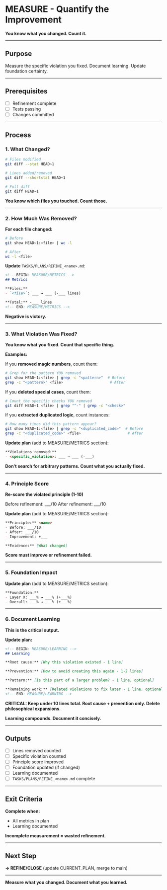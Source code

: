 # MEASURE - Quantify the Improvement

**You know what you changed. Count it.**

---

## Purpose

Measure the specific violation you fixed. Document learning. Update foundation certainty.

---

## Prerequisites

- [ ] Refinement complete
- [ ] Tests passing
- [ ] Changes committed

---

## Process

### 1. What Changed?

```bash
# Files modified
git diff --stat HEAD~1

# Lines added/removed
git diff --shortstat HEAD~1

# Full diff
git diff HEAD~1
```

**You know which files you touched. Count those.**

---

### 2. How Much Was Removed?

**For each file changed:**

```bash
# Before
git show HEAD~1:<file> | wc -l

# After
wc -l <file>
```

**Update** `TASKS/PLANS/REFINE_<name>.md`:
```markdown
<!-- BEGIN: MEASURE/METRICS -->
## Metrics

**Files:**
- `<file>`: ___ → ___ (-___ lines)

**Total:** -___ lines
<!-- END: MEASURE/METRICS -->
```

**Negative is victory.**

---

### 3. What Violation Was Fixed?

**You know what you fixed. Count that specific thing.**

**Examples:**

If you **removed magic numbers**, count them:
```bash
# Grep for the pattern YOU removed
git show HEAD~1:<file> | grep -c "<pattern>"  # Before
grep -c "<pattern>" <file>                     # After
```

If you **deleted special cases**, count them:
```bash
# Count the specific checks YOU removed
git diff HEAD~1 <file> | grep "^-" | grep -c "<check>"
```

If you **extracted duplicated logic**, count instances:
```bash
# How many times did this pattern appear?
git show HEAD~1:<file> | grep -c "<duplicated_code>"  # Before
grep -c "<duplicated_code>" <file>                     # After
```

**Update plan** (add to MEASURE/METRICS section):
```markdown
**Violations removed:**
- <specific_violation>: ___ → ___ (-___)
```

**Don't search for arbitrary patterns. Count what you actually fixed.**

---

### 4. Principle Score

**Re-score the violated principle (1-10)**

Before refinement: ___/10
After refinement: ___/10

**Update plan** (add to MEASURE/METRICS section):
```markdown
**Principle:** <name>
- Before: ___/10
- After: ___/10
- Improvement: +___

**Evidence:** [What changed]
```

**Score must improve or refinement failed.**

---

### 5. Foundation Impact

**Update plan** (add to MEASURE/METRICS section):
```markdown
**Foundation:**
- Layer X: ___% → ___% (+___%)
- Overall: ___% → ___% (+___%)
```

---

### 6. Document Learning

**This is the critical output.**

**Update plan:**
```markdown
<!-- BEGIN: MEASURE/LEARNING -->
## Learning

**Root cause:** [Why this violation existed - 1 line]

**Prevention:** [How to avoid creating this again - 1-2 lines]

**Pattern:** [Is this part of a larger problem? - 1 line, optional]

**Remaining work:** [Related violations to fix later - 1 line, optional]
<!-- END: MEASURE/LEARNING -->
```

**CRITICAL: Keep under 10 lines total. Root cause + prevention only. Delete philosophical expansions.**

**Learning compounds. Document it concisely.**

---

## Outputs

- [ ] Lines removed counted
- [ ] Specific violation counted
- [ ] Principle score improved
- [ ] Foundation updated (if changed)
- [ ] Learning documented
- [ ] `TASKS/PLANS/REFINE_<name>.md` complete

---

## Exit Criteria

**Complete when:**
- All metrics in plan
- Learning documented

**Incomplete measurement = wasted refinement.**

---

## Next Step

**→ REFINE/CLOSE** (update CURRENT_PLAN, merge to main)

---

**Measure what you changed. Document what you learned.**
